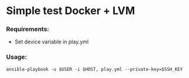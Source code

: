 # Simple test Docker + LVM

### Requirements:
* Set device variable in play.yml

### Usage:
```
ansible-playbook -u $USER -i $HOST, play.yml --private-key=$SSH_KEY
```
